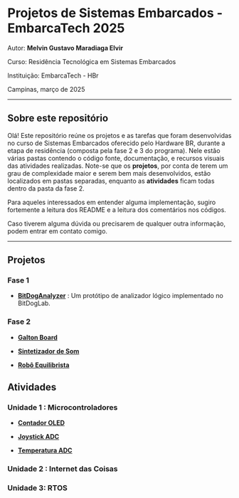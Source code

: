 # Projetos de Sistemas Embarcados - EmbarcaTech 2025

Autor: **Melvin Gustavo Maradiaga Elvir**

Curso: Residência Tecnológica em Sistemas Embarcados

Instituição: EmbarcaTech - HBr

Campinas, março de 2025

---

## Sobre este repositório

Olá! Este repositório reúne os projetos e as tarefas que foram desenvolvidas no curso de Sistemas Embarcados oferecido pelo Hardware BR, durante a etapa de residência (composta pela fase 2 e 3 do programa). Nele estão várias pastas contendo o código fonte, documentação, e recursos visuais das atividades realizadas. Note-se que os **projetos**, por conta de terem um grau de complexidade maior e serem bem mais desenvolvidos, estão localizados em pastas separadas, enquanto as **atividades** ficam todas dentro da pasta da fase 2.

Para aqueles interessados em entender alguma implementação, sugiro fortemente a leitura dos README e a leitura dos comentários nos códigos. 

Caso tiverem alguma dúvida ou precisarem de qualquer outra informação, podem entrar em contato comigo.

---
## Projetos
### Fase 1
- [**BitDogAnalyzer**](./projetos/fase_1/bit_dog_analyzer/) : Um protótipo de analizador lógico implementado no BitDogLab.

### Fase 2
- [**Galton Board**](./projetos/galton_board/)

- [**Sintetizador de Som**](./projetos/sintetizador_som/)

- [**Robô Equilibrista**](./projetos/robo_equilibrista)


## Atividades
### Unidade 1 : Microcontroladores
- [**Contador OLED**](./projetos/fase_2/Contador_OLED)

- [**Joystick ADC**](./projetos/fase_2/Joystick_ADC)

- [**Temperatura ADC**](./projetos/fase_2/Temperatura_ADC)

### Unidade 2 : Internet das Coisas

### Unidade 3: RTOS


